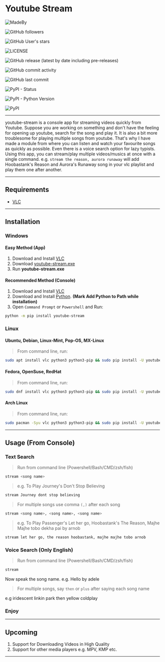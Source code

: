 # Youtube Stream

![MadeBy](https://img.shields.io/badge/Made%20By-Sanjib--Sen-blueviolet?style=for-the-badge)

![GitHub followers](https://img.shields.io/github/followers/sanjib-sen?style=for-the-badge)

![GitHub User's stars](https://img.shields.io/github/stars/sanjib-sen?style=for-the-badge)

![LICENSE](https://img.shields.io/github/license/sanjib-sen/youtube-stream?style=for-the-badge)

![GitHub release (latest by date including pre-releases)](https://img.shields.io/github/v/release/sanjib-sen/youtube-stream?include_prereleases&style=for-the-badge)

![GitHub commit activity](https://img.shields.io/github/commit-activity/m/sanjib-sen/youtube-stream?style=for-the-badge)

![GitHub last commit](https://img.shields.io/github/last-commit/sanjib-sen/youtube-stream?style=for-the-badge)

![PyPI - Status](https://img.shields.io/pypi/status/youtube-stream?style=for-the-badge)

![PyPI - Python Version](https://img.shields.io/pypi/pyversions/youtube-stream?style=for-the-badge)

![PyPI](https://img.shields.io/pypi/v/youtube-stream?style=for-the-badge)

---
youtube-stream is a console app for streaming videos quickly from Youtube. Suppose you are working on something and don't have the feeling for opening up youtube, search for the song and play it. It is also a bit more troublesome for playing multiple songs from youtube. That's why I have made a module from where you can listen and watch your favourite songs as quickly as possible. Even there is a voice search option for lazy typists. Using this app, you can stream/play multiple videos/musics at once with a single command. e.g. `stream the reason, aurora runaway` will add Hoobastank's Reason and Aurora's Runaway song in your vlc playlist and play them one after another.

---

## Requirements

- [VLC](https://www.videolan.org/)

---

## Installation

### Windows

#### Easy Method (App)

1. Download and Install [VLC](https://www.videolan.org/)
2. Download [youtube-stream.exe](https://github.com/sanjib-sen/youtube-stream/releases/download/0.08/winows.exe)
3. Run **youtube-stream.exe**

#### Recommended Method (Console)

1. Download and Install [VLC](https://www.videolan.org/)
2. Download and Install [Python](https://www.python.org/downloads/release/python-396/). **(Mark Add Python to Path while installation)**
3. Open `Command Prompt` or  `Powershell` and Run:

  ```bash
  python -m pip install youtube-stream
  ```

### Linux

#### Ubuntu, Debian, Linux-Mint, Pop-OS, MX-Linux

> From command line, run:

```bash
sudo apt install vlc python3 python3-pip && sudo pip install -U youtube-stream
```

#### Fedora, OpenSuse, RedHat

> From command line, run:

```bash
sudo dnf install vlc python3 python3-pip && sudo pip install -U youtube-stream
```

#### Arch Linux

> From command line, run:

```bash
sudo pacman -Syu vlc python3 python3-pip && sudo pip install -U youtube-stream
```

---

## Usage (From Console)

### Text Search

  > Run from command line (Powershell/Bash/CMD/zsh/fish)

  ```bash
  stream <song name>
  ```

  > e.g. To Play Journey's Don't Stop Believing
  
  ``` bash
  stream Journey dont stop believing
  ```

  > For multiple songs use comma `(,)` after each song

  ```bash
  stream <song name>, <song name>, <song name>
  ```
  
  > e.g. To Play Passenger's Let her go, Hoobastank's The Reason, Majhe Majhe tobo dekha pai by arnob

  ```txt
  stream let her go, the reason hoobastank, majhe majhe tobo arnob
  ```

### Voice Search (Only English)

> Run from command line (Powershell/Bash/CMD/zsh/fish)

  ```bash
  stream
  ```

  Now speak the song name. e.g. Hello by adele

> For multiple songs, say `then` or `plus` after saying each song name
  
  e.g iridescent linkin park then yellow coldplay

### Enjoy

---

## Upcoming

1. Support for Downloading Videos in High Quality
2. Support for other media players e.g. MPV, KMP etc.

---
